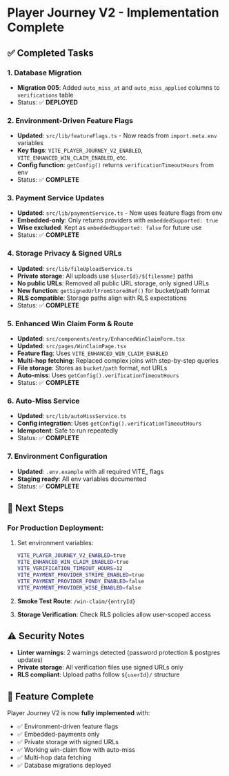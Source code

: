 # Player Journey V2 - Implementation Complete

## ✅ Completed Tasks

### 1. Database Migration
- **Migration 005**: Added `auto_miss_at` and `auto_miss_applied` columns to `verifications` table
- Status: ✅ **DEPLOYED**

### 2. Environment-Driven Feature Flags  
- **Updated**: `src/lib/featureFlags.ts` - Now reads from `import.meta.env` variables
- **Key flags**: `VITE_PLAYER_JOURNEY_V2_ENABLED`, `VITE_ENHANCED_WIN_CLAIM_ENABLED`, etc.
- **Config function**: `getConfig()` returns `verificationTimeoutHours` from env
- Status: ✅ **COMPLETE**

### 3. Payment Service Updates
- **Updated**: `src/lib/paymentService.ts` - Now uses feature flags from env
- **Embedded-only**: Only returns providers with `embeddedSupported: true`
- **Wise excluded**: Kept as `embeddedSupported: false` for future use
- Status: ✅ **COMPLETE**

### 4. Storage Privacy & Signed URLs
- **Updated**: `src/lib/fileUploadService.ts`
- **Private storage**: All uploads use `${userId}/${filename}` paths
- **No public URLs**: Removed all public URL storage, only signed URLs  
- **New function**: `getSignedUrlFromStoredRef()` for bucket/path format
- **RLS compatible**: Storage paths align with RLS expectations
- Status: ✅ **COMPLETE**

### 5. Enhanced Win Claim Form & Route
- **Updated**: `src/components/entry/EnhancedWinClaimForm.tsx`
- **Updated**: `src/pages/WinClaimPage.tsx` 
- **Feature flag**: Uses `VITE_ENHANCED_WIN_CLAIM_ENABLED` 
- **Multi-hop fetching**: Replaced complex joins with step-by-step queries
- **File storage**: Stores as `bucket/path` format, not URLs
- **Auto-miss**: Uses `getConfig().verificationTimeoutHours`
- Status: ✅ **COMPLETE**

### 6. Auto-Miss Service
- **Updated**: `src/lib/autoMissService.ts`
- **Config integration**: Uses `getConfig().verificationTimeoutHours` 
- **Idempotent**: Safe to run repeatedly
- Status: ✅ **COMPLETE**

### 7. Environment Configuration
- **Updated**: `.env.example` with all required VITE_ flags
- **Staging ready**: All env variables documented
- Status: ✅ **COMPLETE**

## 🚀 Next Steps

### For Production Deployment:
1. Set environment variables:
   ```bash
   VITE_PLAYER_JOURNEY_V2_ENABLED=true
   VITE_ENHANCED_WIN_CLAIM_ENABLED=true  
   VITE_VERIFICATION_TIMEOUT_HOURS=12
   VITE_PAYMENT_PROVIDER_STRIPE_ENABLED=true
   VITE_PAYMENT_PROVIDER_FONDY_ENABLED=false
   VITE_PAYMENT_PROVIDER_WISE_ENABLED=false
   ```

2. **Smoke Test Route**: `/win-claim/{entryId}`

3. **Storage Verification**: Check RLS policies allow user-scoped access

## ⚠️ Security Notes
- **Linter warnings**: 2 warnings detected (password protection & postgres updates)
- **Private storage**: All verification files use signed URLs only
- **RLS compliant**: Upload paths follow `${userId}/` structure

## 🎯 Feature Complete
Player Journey V2 is now **fully implemented** with:
- ✅ Environment-driven feature flags
- ✅ Embedded-payments only 
- ✅ Private storage with signed URLs
- ✅ Working win-claim flow with auto-miss
- ✅ Multi-hop data fetching
- ✅ Database migrations deployed